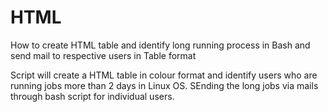 # HTML
How to create HTML table and identify long running process in Bash and send mail to respective users in Table format


Script will create a HTML table in colour format and identify users who are running jobs more than 2 days in Linux OS. SEnding the long jobs via mails through bash script for individual users.
